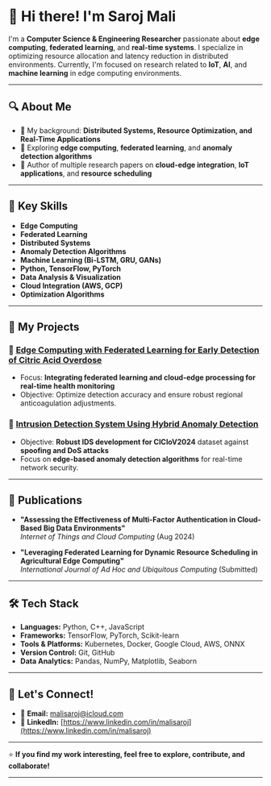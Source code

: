 # 👋 Hi there! I'm Saroj Mali

I'm a **Computer Science & Engineering Researcher** passionate about **edge computing**, **federated learning**, and **real-time systems**. I specialize in optimizing resource allocation and latency reduction in distributed environments. Currently, I'm focused on research related to **IoT**, **AI**, and **machine learning** in edge computing environments.

---

## 🔍 About Me

- 📌 My background: **Distributed Systems, Resource Optimization, and Real-Time Applications**
- 🔧 Exploring **edge computing**, **federated learning**, and **anomaly detection algorithms**
- 📝 Author of multiple research papers on **cloud-edge integration**, **IoT applications**, and **resource scheduling**

---

## 🚀 Key Skills

- **Edge Computing**  
- **Federated Learning**  
- **Distributed Systems**  
- **Anomaly Detection Algorithms**  
- **Machine Learning (Bi-LSTM, GRU, GANs)**  
- **Python, TensorFlow, PyTorch**  
- **Data Analysis & Visualization**  
- **Cloud Integration (AWS, GCP)**  
- **Optimization Algorithms**  

---

## 📝 My Projects

### 🔹 [Edge Computing with Federated Learning for Early Detection of Citric Acid Overdose](https://github.com/malisaroj/crrt)
- Focus: **Integrating federated learning and cloud-edge processing for real-time health monitoring**
- Objective: Optimize detection accuracy and ensure robust regional anticoagulation adjustments.

### 🔹 [Intrusion Detection System Using Hybrid Anomaly Detection](https://github.com/)
- Objective: **Robust IDS development for CICIoV2024** dataset against **spoofing and DoS attacks**
- Focus on **edge-based anomaly detection algorithms** for real-time network security.

---

## 📜 Publications

- **"Assessing the Effectiveness of Multi-Factor Authentication in Cloud-Based Big Data Environments"**  
  *Internet of Things and Cloud Computing* (Aug 2024)

- **"Leveraging Federated Learning for Dynamic Resource Scheduling in Agricultural Edge Computing"**  
  *International Journal of Ad Hoc and Ubiquitous Computing* (Submitted)

---

## 🛠️ Tech Stack

- **Languages:** Python, C++, JavaScript  
- **Frameworks:** TensorFlow, PyTorch, Scikit-learn  
- **Tools & Platforms:** Kubernetes, Docker, Google Cloud, AWS, ONNX  
- **Version Control:** Git, GitHub  
- **Data Analytics:** Pandas, NumPy, Matplotlib, Seaborn  

---

## 💬 Let's Connect!

- 📧 **Email:** [malisaroj@icloud.com](mailto:malisaroj@icloud.com)  
- 🔗 **LinkedIn:** [https://www.linkedin.com/in/malisaroj](https://www.linkedin.com/in/malisaroj)  

---

⭐ **If you find my work interesting, feel free to explore, contribute, and collaborate!**

---
